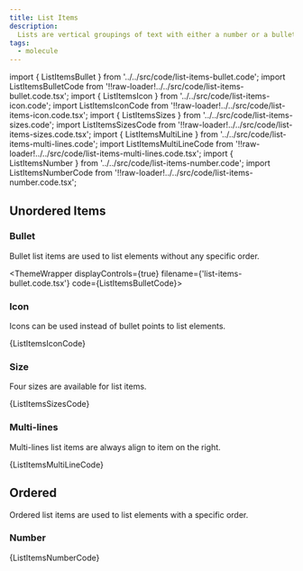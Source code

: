 ```yaml
---
title: List Items
description:
  Lists are vertical groupings of text with either a number or a bullet.
tags:
  - molecule
---
```


<!-- CODE IMPORTS -->

<!-- prettier-ignore -->
import { ListItemsBullet } from '../../src/code/list-items-bullet.code'; 
import ListItemsBulletCode from '!!raw-loader!../../src/code/list-items-bullet.code.tsx';
import { ListItemsIcon } from '../../src/code/list-items-icon.code'; 
import ListItemsIconCode from '!!raw-loader!../../src/code/list-items-icon.code.tsx';
import { ListItemsSizes } from '../../src/code/list-items-sizes.code'; 
import ListItemsSizesCode from '!!raw-loader!../../src/code/list-items-sizes.code.tsx';
import { ListItemsMultiLine } from '../../src/code/list-items-multi-lines.code';
import ListItemsMultiLineCode from '!!raw-loader!../../src/code/list-items-multi-lines.code.tsx';
import { ListItemsNumber } from '../../src/code/list-items-number.code'; 
import ListItemsNumberCode from '!!raw-loader!../../src/code/list-items-number.code.tsx';

<!-- END CODE IMPORTS -->

<DocHeader props={props}/>

## Unordered Items

### Bullet

Bullet list items are used to list elements without any specific order.

<!-- prettier-ignore -->
<ThemeWrapper
  displayControls={true} 
  filename={'list-items-bullet.code.tsx'} 
  code={ListItemsBulletCode}>
  <ListItemsBullet />
</ThemeWrapper>

### Icon

Icons can be used instead of bullet points to list elements.

<ThemeWrapper>
<ListItemsIcon />
</ThemeWrapper>
<CodeBlock>{ListItemsIconCode}</CodeBlock>

### Size

Four sizes are available for list items.

<ThemeWrapper>
<ListItemsSizes />
</ThemeWrapper>
<CodeBlock>{ListItemsSizesCode}</CodeBlock>

### Multi-lines

Multi-lines list items are always align to item on the right.

<ThemeWrapper>
<ListItemsMultiLine />
</ThemeWrapper>
<CodeBlock>{ListItemsMultiLineCode}</CodeBlock>

## Ordered

Ordered list items are used to list elements with a specific order.

### Number

<ThemeWrapper>
<ListItemsNumber />
</ThemeWrapper>
<CodeBlock>{ListItemsNumberCode}</CodeBlock>
